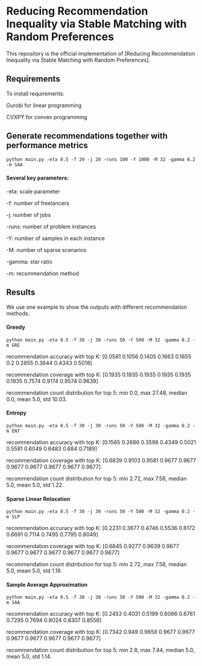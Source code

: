 
# Reducing Recommendation Inequality via Stable Matching with Random Preferences

This repository is the official implementation of [Reducing Recommendation Inequality via Stable Matching with Random Preferences].


## Requirements

To install requirements:

Gurobi for linear programming

CVXPY for convex programming

## Generate recommendations together with performance metrics

```
python main.py -eta 0.5 -f 20 -j 20 -runs 100 -Y 1000 -M 32 -gamma 0.2 -m SAA
```

#### Several key parameters:

-eta: scale parameter

-f: number of freelancers

-j: number of jobs

-runs: number of problem instances

-Y: number of samples in each instance

-M: number of sparse scenarios

-gamma: star ratio

-m: recommendation method

## Results

We use one example to show the outputs with different recommendation methods.

#### Greedy
```
python main.py -eta 0.5 -f 30 -j 30 -runs 50 -Y 500 -M 32 -gamma 0.2 -m GRE
```

recommendation accuracy with top K: [0.0581 0.1056 0.1405 0.1663 0.1855 0.2    0.2855 0.3644 0.4343 0.5018]

recommendation coverage with top K: [0.1935 0.1935 0.1935 0.1935 0.1935 0.1935 0.7574 0.9174 0.9574 0.9639]

recommendation count distribution for top 5: min 0.0, max 27.48, median 0.0, mean 5.0, std 10.03.

#### Entropy
```
python main.py -eta 0.5 -f 30 -j 30 -runs 50 -Y 500 -M 32 -gamma 0.2 -m ENT
```

recommendation accuracy with top K: [0.1565 0.2686 0.3598 0.4349 0.5021 0.5581 0.6049 0.6483 0.684  0.7189]

recommendation coverage with top K: [0.6839 0.9103 0.9581 0.9677 0.9677 0.9677 0.9677 0.9677 0.9677 0.9677]

recommendation count distribution for top 5: min 2.72, max 7.58, median 5.0, mean 5.0, std 1.22.

#### Sparse Linear Relaxation
```
python main.py -eta 0.5 -f 30 -j 30 -runs 50 -Y 500 -M 32 -gamma 0.2 -m SLP
```

recommendation accuracy with top K: [0.2231 0.3677 0.4746 0.5536 0.6172 0.6691 0.7114 0.7495 0.7795 0.8049]

recommendation coverage with top K: [0.6845 0.9277 0.9639 0.9677 0.9677 0.9677 0.9677 0.9677 0.9677 0.9677]

recommendation count distribution for top 5: min 2.72, max 7.58, median 5.0, mean 5.0, std 1.19.

#### Sample Average Approximation
```
python main.py -eta 0.5 -f 30 -j 30 -runs 50 -Y 500 -M 32 -gamma 0.2 -m SAA
```

recommendation accuracy with top K: [0.2453 0.4031 0.5199 0.6086 0.6761 0.7295 0.7694 0.8024 0.8307 0.8556]

recommendation coverage with top K: [0.7342 0.949  0.9658 0.9677 0.9677 0.9677 0.9677 0.9677 0.9677 0.9677]

recommendation count distribution for top 5: min 2.8, max 7.44, median 5.0, mean 5.0, std 1.14.
